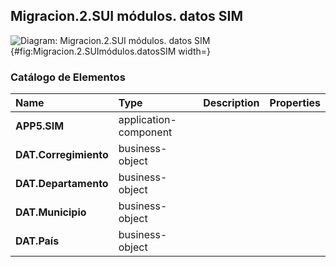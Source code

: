 
## Migracion.2.SUI módulos. datos SIM
![Diagram: Migracion.2.SUI módulos. datos SIM](images/Migracion.2.SUImódulos.datosSIM.png){#fig:Migracion.2.SUImódulos.datosSIM width=}

### Catálogo de Elementos
| Name| Type| Description| Properties
|:--------|:--------|:--------|:--------|
|**APP5.SIM**|application-component|||
|**DAT.Corregimiento**|business-object|||
|**DAT.Departamento**|business-object|||
|**DAT.Municipio**|business-object|||
|**DAT.País**|business-object|||
